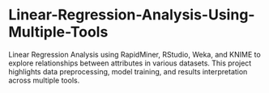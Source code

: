 # Linear-Regression-Analysis-Using-Multiple-Tools
Linear Regression Analysis using RapidMiner, RStudio, Weka, and KNIME to explore relationships between attributes in various datasets. This project highlights data preprocessing, model training, and results interpretation across multiple tools.
